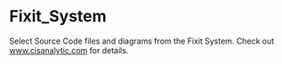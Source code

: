 # Fixit_System
Select Source Code files and diagrams from the Fixit System. Check out www.cisanalytic.com for details.
